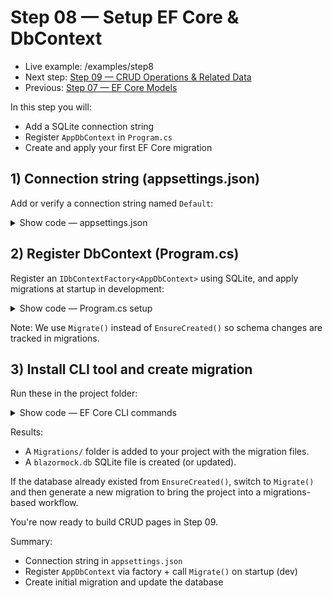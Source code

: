 # Step 08 — Setup EF Core & DbContext

- Live example: /examples/step8
- Next step: [Step 09 — CRUD Operations & Related Data](./Step09.md)
- Previous: [Step 07 — EF Core Models](./Step07.md)

In this step you will:

- Add a SQLite connection string
- Register `AppDbContext` in `Program.cs`
- Create and apply your first EF Core migration

## 1) Connection string (appsettings.json)

Add or verify a connection string named `Default`:

<details>
  <summary>Show code — appsettings.json</summary>

```
{
	"ConnectionStrings": {
		"Default": "Data Source=blazormock.db"
	}
}
```

</details>

## 2) Register DbContext (Program.cs)

Register an `IDbContextFactory<AppDbContext>` using SQLite, and apply migrations at startup in development:

<details>
  <summary>Show code — Program.cs setup</summary>

```csharp
using BlazorMock.Data;
using Microsoft.EntityFrameworkCore;

var connectionString = builder.Configuration.GetConnectionString("Default") ?? "Data Source=blazormock.db";
builder.Services.AddDbContextFactory<AppDbContext>(options =>
		options.UseSqlite(connectionString));

// ... after app = builder.Build(); inside a scope:
using (var scope = app.Services.CreateScope())
{
		var dbFactory = scope.ServiceProvider.GetRequiredService<IDbContextFactory<AppDbContext>>();
		using var db = dbFactory.CreateDbContext();
		db.Database.Migrate(); // applies pending migrations in dev
}
```

</details>

Note: We use `Migrate()` instead of `EnsureCreated()` so schema changes are tracked in migrations.

## 3) Install CLI tool and create migration

Run these in the project folder:

<details>
	<summary>Show code — EF Core CLI commands</summary>

```pwsh
dotnet tool install --global dotnet-ef   # first time only
dotnet ef migrations add InitialCreate
dotnet ef database update
```

</details>

Results:

- A `Migrations/` folder is added to your project with the migration files.
- A `blazormock.db` SQLite file is created (or updated).

If the database already existed from `EnsureCreated()`, switch to `Migrate()` and then generate a new migration to bring the project into a migrations-based workflow.

You're now ready to build CRUD pages in Step 09.

Summary:

- Connection string in `appsettings.json`
- Register `AppDbContext` via factory + call `Migrate()` on startup (dev)
- Create initial migration and update the database
